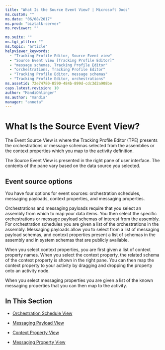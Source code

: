```yaml
---
title: "What Is the Source Event View? | Microsoft Docs"
ms.custom: ""
ms.date: "06/08/2017"
ms.prod: "biztalk-server"
ms.reviewer: ""

ms.suite: ""
ms.tgt_pltfrm: ""
ms.topic: "article"
helpviewer_keywords: 
  - "Tracking Profile Editor, Source Event view"
  - "Source Event view [Tracking Profile Editor]"
  - "message schemas, Tracking Profile Editor"
  - "orchestrations, Tracking Profile Editor"
  - "Tracking Profile Editor, message schemas"
  - "Tracking Profile Editor, orchestrations"
ms.assetid: 72e74780-8590-484b-899d-cdc3d2a908be
caps.latest.revision: 10
author: "MandiOhlinger"
ms.author: "mandia"
manager: "anneta"
---
```

# What Is the Source Event View?
The Event Source View is where the Tracking Profile Editor (TPE) presents the orchestrations or message schemas selected from the assemblies or the context properties which you map to the activity definition.  
  
 The Source Event View is presented in the right pane of user interface. The contents of the pane vary based on the data source you selected.  
  
## Event source options  
 You have four options for event sources: orchestration schedules, messaging payloads, context properties, and messaging properties.  
  
 Orchestrations and messaging payloads require that you select an assembly from which to map your data items. You then select the specific orchestrations or message payload schemas of interest from the assembly. For orchestration schedules you are given a list of the orchestrations in the assembly. Messaging payloads allow you to select from a list of messaging payload schemas, and context properties present a list of schemas in the assembly and in system schemas that are publicly available.  
  
 When you select context properties, you are first given a list of context property names. When you select the context property, the related schema of the context property is shown in the right pane. You can then map the context property to your activity by dragging and dropping the property onto an activity node.  
  
 When you select messaging properties you are given a list of the known messaging properties that you can then map to the activity.  
  
## In This Section  
  
-   [Orchestration Schedule View](../core/orchestration-schedule-view.md)  
  
-   [Messaging Payload View](../core/messaging-payload-view.md)  
  
-   [Context Property View](../core/context-property-view.md)  
  
-   [Messaging Property View](../core/messaging-property-view.md)